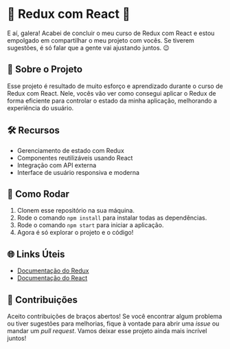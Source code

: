 # 🚀 Redux com React 🎉

E aí, galera! Acabei de concluir o meu curso de Redux com React e estou empolgado em compartilhar o meu projeto com vocês. Se tiverem sugestões, é só falar que a gente vai ajustando juntos. 😉

## 📖 Sobre o Projeto

Esse projeto é resultado de muito esforço e aprendizado durante o curso de Redux com React. Nele, vocês vão ver como consegui aplicar o Redux de forma eficiente para controlar o estado da minha aplicação, melhorando a experiência do usuário.

## 🛠️ Recursos

- Gerenciamento de estado com Redux
- Componentes reutilizáveis usando React
- Integração com API externa
- Interface de usuário responsiva e moderna

## 🚦 Como Rodar

1. Clonem esse repositório na sua máquina.
2. Rode o comando `npm install` para instalar todas as dependências.
3. Rode o comando `npm start` para iniciar a aplicação.
4. Agora é só explorar o projeto e o código!

## 🌐 Links Úteis

- [Documentação do Redux](https://redux.js.org/)
- [Documentação do React](https://reactjs.org/docs/getting-started.html)

## 🤝 Contribuições

Aceito contribuições de braços abertos! Se você encontrar algum problema ou tiver sugestões para melhorias, fique à vontade para abrir uma _issue_ ou mandar um _pull request_. Vamos deixar esse projeto ainda mais incrível juntos!

